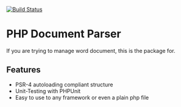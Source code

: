 [![Build Status](https://travis-ci.org/mail2nisam/doc-parser.svg?branch=master)](https://travis-ci.org/mail2nisam/doc-parser)

PHP Document Parser
=========================

If you are trying to manage word document, this is the package for. 

Features
--------

* PSR-4 autoloading compliant structure
* Unit-Testing with PHPUnit
* Easy to use to any framework or even a plain php file


